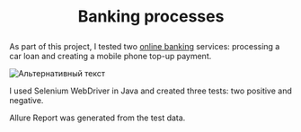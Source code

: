 # <p align="center">Banking processes
  As part of this project, I tested two [online banking](https://next.privat24.ua/?lang=en) services: processing a car loan and creating a mobile phone top-up payment.
  
  ![Альтернативный текст](C:\Users\Егор\Downloads\ScreenShotTopUpMobile.jpg "Подсказка")
  
  I used Selenium WebDriver in Java and created three tests: two positive and negative.
  
  Allure Report was generated from the test data.
